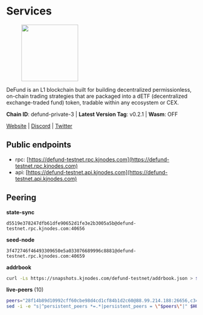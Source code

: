# Services

<figure><img src="https://raw.githubusercontent.com/kj89/testnet_manuals/main/pingpub/logos/defund.png" width="150" alt=""><figcaption></figcaption></figure>

DeFund is an L1 blockchain built for building decentralized permissionless,  on-chain trading strategies that are packaged into a dETF (decentralized  exchange-traded fund) token, tradable within any ecosystem or CEX.

**Chain ID**: defund-private-3 | **Latest Version Tag**: v0.2.1 | **Wasm**: OFF

[Website](https://www.defund.app) | [Discord](https://discord.gg/FV26pRPZ3P) | [Twitter](https://twitter.com/defund_finance)


## Public endpoints

* rpc: [https://defund-testnet.rpc.kjnodes.com](https://defund-testnet.rpc.kjnodes.com)
* api: [https://defund-testnet.api.kjnodes.com](https://defund-testnet.api.kjnodes.com)

## Peering

**state-sync**

```text
d5519e378247dfb61dfe90652d1fe3e2b3005a5b@defund-testnet.rpc.kjnodes.com:40656
```

**seed-node**

```text
3f472746f46493309650e5a033076689996c8881@defund-testnet.rpc.kjnodes.com:40659
```

**addrbook**
```bash
curl -Ls https://snapshots.kjnodes.com/defund-testnet/addrbook.json > $HOME/.defund/config/addrbook.json
```

**live-peers** (10)
```bash
peers="28f14b89d10992cff60cbe98d4cd1cf84b1d2c60@88.99.214.188:26656,c34b4bc09946950d3fb8059d4954f45ed24e25bc@89.163.255.100:26656,09ce2d3fc0fdc9d1e879888e7d72ae0fefef6e3d@65.108.105.48:11256,d5519e378247dfb61dfe90652d1fe3e2b3005a5b@65.109.68.190:40656,9cbaf117258ac247bce37f314d1a2ddba34b5ad6@194.163.190.54:26656,5ac71c9178d2f28b67c6c54e1b7871065aefe8da@161.97.81.155:26656,58437bc62307a512f391db5c1e24e3cff8b9f8d3@136.243.88.91:2070,e199e4d17120559bc34357d72f6595cbcd4d5cd4@173.212.216.232:26656,a3cac2328bb41f44c17c437ff8ee29d46b91ae0c@38.242.139.95:26656,c734239cb2a4a59e69de4fc52a9c4aca57285391@199.175.98.107:26656"
sed -i -e "s|^persistent_peers *=.*|persistent_peers = \"$peers\"|" $HOME/.defund/config/config.toml
```
